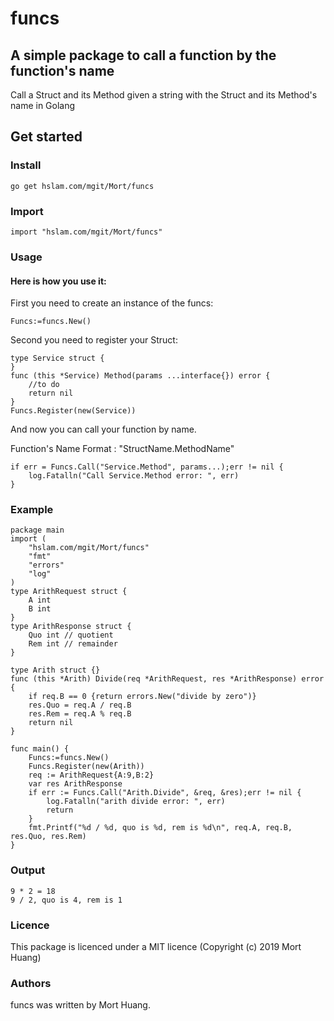 # funcs
## A simple package to call a function by the function's name
Call a Struct and its Method given a string with the Struct and its Method's name in Golang

## Get started

### Install
```
go get hslam.com/mgit/Mort/funcs
```
### Import
```
import "hslam.com/mgit/Mort/funcs"
```
### Usage
#### Here is how you use it:
First you need to create an instance of the funcs:
```
Funcs:=funcs.New()
```
Second you need to register your Struct:
```
type Service struct {
}
func (this *Service) Method(params ...interface{}) error {
    //to do
    return nil
}
Funcs.Register(new(Service))
```
And now you can call your function by name.

Function's Name Format : "StructName.MethodName"
```
if err = Funcs.Call("Service.Method", params...);err != nil {
    log.Fatalln("Call Service.Method error: ", err)
}
```


### Example
```
package main
import (
	"hslam.com/mgit/Mort/funcs"
	"fmt"
	"errors"
	"log"
)
type ArithRequest struct {
	A int
	B int
}
type ArithResponse struct {
	Quo int // quotient
	Rem int // remainder
}

type Arith struct {}
func (this *Arith) Divide(req *ArithRequest, res *ArithResponse) error {
	if req.B == 0 {return errors.New("divide by zero")}
	res.Quo = req.A / req.B
	res.Rem = req.A % req.B
	return nil
}

func main() {
	Funcs:=funcs.New()
	Funcs.Register(new(Arith))
	req := ArithRequest{A:9,B:2}
	var res ArithResponse
	if err := Funcs.Call("Arith.Divide", &req, &res);err != nil {
		log.Fatalln("arith divide error: ", err)
		return
	}
	fmt.Printf("%d / %d, quo is %d, rem is %d\n", req.A, req.B, res.Quo, res.Rem)
}
```

### Output
```
9 * 2 = 18
9 / 2, quo is 4, rem is 1
```
### Licence
This package is licenced under a MIT licence (Copyright (c) 2019 Mort Huang)


### Authors
funcs was written by Mort Huang.


